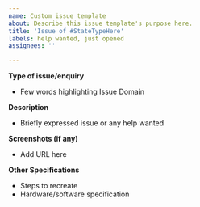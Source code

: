 ```yaml
---
name: Custom issue template
about: Describe this issue template's purpose here.
title: 'Issue of #StateTypeHere'
labels: help wanted, just opened
assignees: ''

---
```


**Type of issue/enquiry**
- Few words highlighting Issue Domain

**Description**
- Briefly expressed issue or any help wanted


**Screenshots (if any)**
- Add URL here

 **Other Specifications**
- Steps to recreate
- Hardware/software specification
